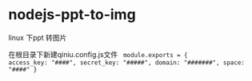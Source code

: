 # nodejs-ppt-to-img
linux 下ppt 转图片

在根目录下新建qiniu.config.js文件
<code>
module.exports = {
	access_key: "####",
	secret_key: "#####",
	domain: "#######",
	space: "####"
}
</code>
